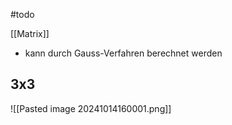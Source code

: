 #todo 

[[Matrix]]

- kann durch Gauss-Verfahren berechnet werden

## 3x3
![[Pasted image 20241014160001.png]]